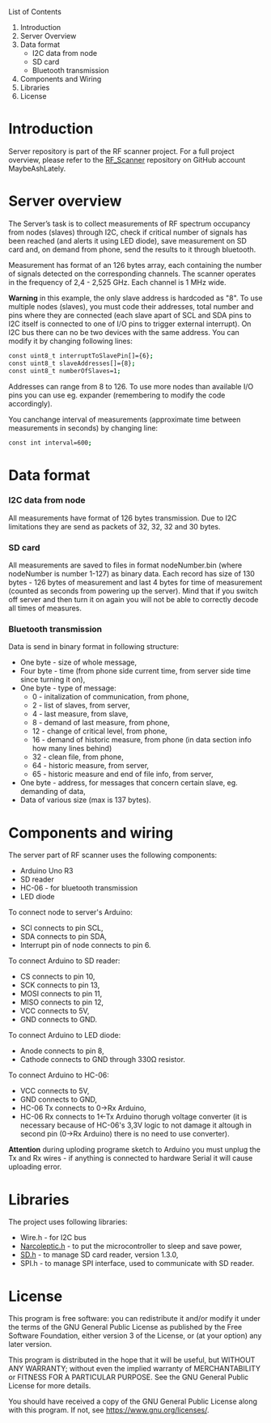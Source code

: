 List of Contents
1. Introduction
2. Server Overview
3. Data format
    - I2C data from node
    - SD card
    - Bluetooth transmission 
4. Components and Wiring
5. Libraries
6. License
 
# Introduction

Server repository is part of the RF scanner project. For a full project overview, please refer to the [RF_Scanner](https://github.com/MaybeAshLately/RF_Scanner) repository on GitHub account MaybeAshLately. 

# Server overview
The Server’s task is to collect measurements of RF spectrum occupancy from nodes (slaves) through I2C, check if critical number of signals has been reached (and alerts it using LED diode), save measurement on SD card and, on demand from phone, send the results to it through bluetooth.

Measurement has format of an 126 bytes array, each containing the number of signals detected on the corresponding channels. The scanner operates in the frequency of 2,4 - 2,525 GHz. Each channel is 1 MHz wide.

**Warning** in this example, the only slave address is hardcoded as "8". To use multiple nodes (slaves), you must code their addresses, total number and pins where they are connected (each slave apart of SCL and SDA pins to I2C itself is connected to one of I/O pins to trigger external interrupt). On I2C bus there can no be two devices with the same address. You can modify it by changing following lines:

```bash
const uint8_t interruptToSlavePin[]={6};
const uint8_t slaveAddresses[]={8};
const uint8_t numberOfSlaves=1;
```
Addresses can range from 8 to 126. To use more nodes than available I/O pins you can use eg. expander (remembering to modify the code accordingly).

You canchange interval of measurements (approximate time between measurements in seconds) by changing line:
```bash
const int interval=600;
```

#  Data format
### I2C data from node
All measurements have format of 126 bytes transmission. Due to I2C limitations they are send as packets of 32, 32, 32 and 30 bytes.
### SD card
All measurements are saved to files in format nodeNumber.bin (where nodeNumber is number 1-127) as binary data. Each record has size of 130 bytes - 126 bytes of measurement and last 4 bytes for time of measurement (counted as seconds from powering up the server). Mind that if you switch off server and then turn it on again you will not be able to correctly decode all times of measures. 
### Bluetooth transmission
Data is send in binary format in following structure:
- One byte - size of whole message,
- Four byte - time (from phone side current time, from server side time since turning it on),
- One byte - type of message:
  - 0 - initalization of communication, from phone,
  - 2 - list of slaves, from server,
  - 4 - last measure, from slave,
  - 8 - demand of last measure, from phone,
  - 12 - change of critical level, from phone, 
  - 16 - demand of historic measure, from phone (in data section info how many lines behind)
  - 32 - clean file, from phone,
  - 64 - historic measure, from server,
  - 65 - historic measure and end of file info, from server,
- One byte - address, for messages that concern certain slave, eg. demanding of data,
- Data of various size (max is 137 bytes).

# Components and wiring 
The server part of RF scanner uses the following components:
- Arduino Uno R3
- SD reader
- HC-06 - for bluetooth transmission
- LED diode

To connect node to server's Arduino: 
- SCl connects to pin SCL, 
- SDA connects to pin SDA, 
- Interrupt pin of node connects to pin 6. 

To connect Arduino to SD reader:
- CS connects to pin 10, 
- SCK connects to pin 13, 
- MOSI connects to pin 11, 
- MISO connects to pin 12, 
- VCC connects to 5V,
- GND connects to GND.

To connect Arduino to LED diode:
- Anode connects to pin 8,
- Cathode connects to GND through 330Ω resistor.

To connect Arduino to HC-06:
- VCC connects to 5V,
- GND connects to GND,
- HC-06 Tx connects to 0->Rx Arduino,
- HC-06 Rx connects to 1<-Tx Arduino thorugh voltage converter (it is necessary because of HC-06's 3,3V logic to not damage it altough in second pin (0->Rx Arduino) there is no need to use converter). 

**Attention** during uploding programe sketch to Arduino you must unplug the Tx and Rx wires - if anything is connected to hardware Serial it will cause uploading error.


# Libraries
The project uses following libraries:
- Wire.h - for I2C bus
- [Narcoleptic.h](https://github.com/brabl2/narcoleptic) - to put the microcontroller to sleep and save power, 
- [SD.h](https://github.com/arduino-libraries/SD) - to manage SD card reader, version 1.3.0,
- SPI.h - to manage SPI interface, used to communicate with SD reader. 

# License 
This program is free software: you can redistribute it and/or modify it under the terms of the GNU General Public License as published by the Free Software Foundation, either version 3 of the License, or (at your option) any later version.

This program is distributed in the hope that it will be useful, but WITHOUT ANY WARRANTY; without even the implied warranty of MERCHANTABILITY or FITNESS FOR A PARTICULAR PURPOSE. See the GNU General Public License for more details.

You should have received a copy of the GNU General Public License along with this program. If not, see https://www.gnu.org/licenses/.

